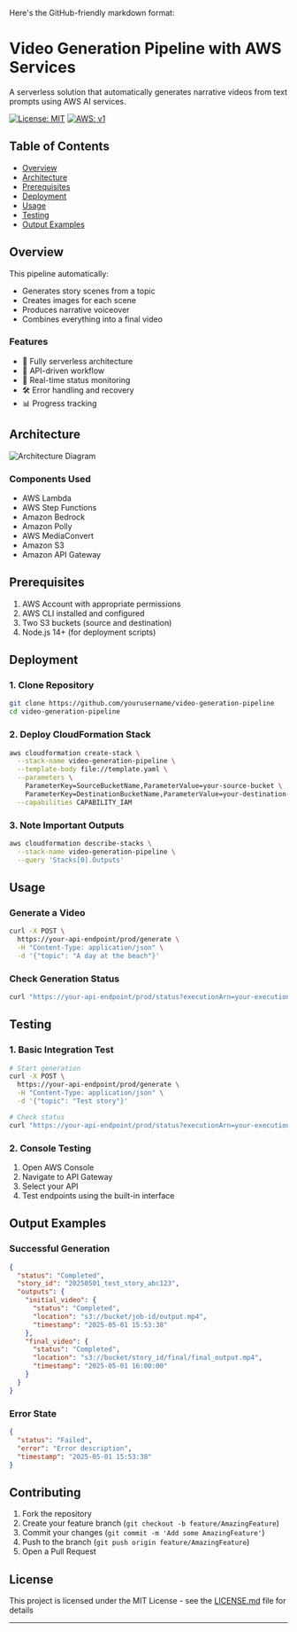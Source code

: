Here's the GitHub-friendly markdown format:

# Video Generation Pipeline with AWS Services

A serverless solution that automatically generates narrative videos from text prompts using AWS AI services.

[![License: MIT](https://img.shields.io/badge/License-MIT-yellow.svg)](https://opensource.org/licenses/MIT)
[![AWS: v1](https://img.shields.io/badge/AWS-v1-orange.svg)](https://aws.amazon.com/)

## Table of Contents
- [Overview](#overview)
- [Architecture](#architecture)
- [Prerequisites](#prerequisites)
- [Deployment](#deployment)
- [Usage](#usage)
- [Testing](#testing)
- [Output Examples](#output-examples)

## Overview

This pipeline automatically:
- Generates story scenes from a topic
- Creates images for each scene
- Produces narrative voiceover
- Combines everything into a final video

### Features
- 🚀 Fully serverless architecture
- 🎯 API-driven workflow
- 🔄 Real-time status monitoring
- 🛠️ Error handling and recovery
- 📊 Progress tracking

## Architecture

![Architecture Diagram](path/to/architecture.png)

### Components Used
- AWS Lambda
- AWS Step Functions
- Amazon Bedrock
- Amazon Polly
- AWS MediaConvert
- Amazon S3
- Amazon API Gateway

## Prerequisites

1. AWS Account with appropriate permissions
2. AWS CLI installed and configured
3. Two S3 buckets (source and destination)
4. Node.js 14+ (for deployment scripts)

## Deployment

### 1. Clone Repository

```bash
git clone https://github.com/yourusername/video-generation-pipeline
cd video-generation-pipeline
```

### 2. Deploy CloudFormation Stack

```bash
aws cloudformation create-stack \
  --stack-name video-generation-pipeline \
  --template-body file://template.yaml \
  --parameters \
    ParameterKey=SourceBucketName,ParameterValue=your-source-bucket \
    ParameterKey=DestinationBucketName,ParameterValue=your-destination-bucket \
  --capabilities CAPABILITY_IAM
```

### 3. Note Important Outputs

```bash
aws cloudformation describe-stacks \
  --stack-name video-generation-pipeline \
  --query 'Stacks[0].Outputs'
```

## Usage

### Generate a Video

```bash
curl -X POST \
  https://your-api-endpoint/prod/generate \
  -H "Content-Type: application/json" \
  -d '{"topic": "A day at the beach"}'
```

### Check Generation Status

```bash
curl "https://your-api-endpoint/prod/status?executionArn=your-execution-arn"
```

## Testing

### 1. Basic Integration Test

```bash
# Start generation
curl -X POST \
  https://your-api-endpoint/prod/generate \
  -H "Content-Type: application/json" \
  -d '{"topic": "Test story"}'

# Check status
curl "https://your-api-endpoint/prod/status?executionArn=your-execution-arn"
```

### 2. Console Testing

1. Open AWS Console
2. Navigate to API Gateway
3. Select your API
4. Test endpoints using the built-in interface

## Output Examples

### Successful Generation
```json
{
  "status": "Completed",
  "story_id": "20250501_test_story_abc123",
  "outputs": {
    "initial_video": {
      "status": "Completed",
      "location": "s3://bucket/job-id/output.mp4",
      "timestamp": "2025-05-01 15:53:38"
    },
    "final_video": {
      "status": "Completed",
      "location": "s3://bucket/story_id/final/final_output.mp4",
      "timestamp": "2025-05-01 16:00:00"
    }
  }
}
```

### Error State
```json
{
  "status": "Failed",
  "error": "Error description",
  "timestamp": "2025-05-01 15:53:38"
}
```

## Contributing

1. Fork the repository
2. Create your feature branch (`git checkout -b feature/AmazingFeature`)
3. Commit your changes (`git commit -m 'Add some AmazingFeature'`)
4. Push to the branch (`git push origin feature/AmazingFeature`)
5. Open a Pull Request

## License

This project is licensed under the MIT License - see the [LICENSE.md](LICENSE.md) file for details

---
